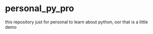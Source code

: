 # personal_py_pro
this repository just for personal to learn about python, oor that is a little demo
